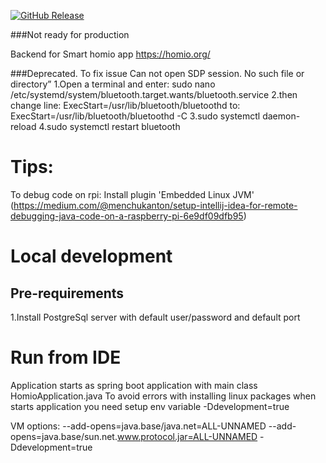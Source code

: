 [![GitHub Release][releases-shield]][releases]

###Not ready for production

Backend for Smart homio app
https://homio.org/

###Deprecated. To fix issue Can not open SDP session. No such file or directory”
1.Open a terminal and enter: sudo nano /etc/systemd/system/bluetooth.target.wants/bluetooth.service
2.then change line: ExecStart=/usr/lib/bluetooth/bluetoothd
to: ExecStart=/usr/lib/bluetooth/bluetoothd -C
3.sudo systemctl daemon-reload
4.sudo systemctl restart bluetooth

# Tips:

To debug code on rpi: Install plugin 'Embedded Linux
JVM' (https://medium.com/@menchukanton/setup-intellij-idea-for-remote-debugging-java-code-on-a-raspberry-pi-6e9df09dfb95)

# Local development

## Pre-requirements

1.Install PostgreSql server with default user/password and default port

# Run from IDE

Application starts as spring boot application with main class HomioApplication.java
To avoid errors with installing linux packages when starts application you need setup env variable -Ddevelopment=true

VM options:
--add-opens=java.base/java.net=ALL-UNNAMED
--add-opens=java.base/sun.net.www.protocol.jar=ALL-UNNAMED
-Ddevelopment=true

[releases-shield]: https://img.shields.io/github/v/release/homiodev/homio-app.svg

[releases]: https://github.com/homiodev/homio-app/releases
